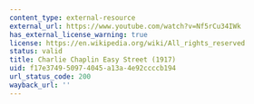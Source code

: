 ```yaml
---
content_type: external-resource
external_url: https://www.youtube.com/watch?v=Nf5rCu34IWk
has_external_license_warning: true
license: https://en.wikipedia.org/wiki/All_rights_reserved
status: valid
title: Charlie Chaplin Easy Street (1917)
uid: f17e3749-5097-4045-a13a-4e92ccccb194
url_status_code: 200
wayback_url: ''
---
```

